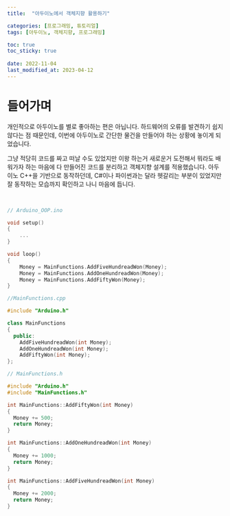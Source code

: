 ```yaml
---
title:  "아두이노에서 객체지향 활용하기"

categories: [프로그래밍, 튜토리얼]
tags: [아두이노, 객체지향, 프로그래밍]

toc: true
toc_sticky: true
 
date: 2022-11-04
last_modified_at: 2023-04-12
---
```


# **들어가며**

개인적으로 아두이노를 별로 좋아하는 편은 아닙니다. 하드웨어의 오류를 발견하기 쉽지 않다는 점 때문인데, 이번에 아두이노로 간단한 물건을 만들어야 하는 상황에 놓이게 되었습니다.

그냥 적당히 코드를 짜고 떠날 수도 있었지만 이왕 하는거 새로운거 도전해서 뭐라도 배워가자 하는 마음에 다 만들어진 코드를 분리하고 객체지향 설계를 적용했습니다. 아두이노 C++을 기반으로 동작하던데, C#이나 파이썬과는 달라 헷갈리는 부분이 있었지만 잘 동작하는 모습까지 확인하고 나니 마음에 듭니다.

<br>

```cpp
// Arduino_OOP.ino

void setup()
{
    ...
}

void loop()
{
    Money = MainFunctions.AddFiveHundreadWon(Money);
    Money = MainFunctions.AddOneHundreadWon(Money);
    Money = MainFunctions.AddFiftyWon(Money);
}
```

```cpp
//MainFunctions.cpp

#include "Arduino.h"

class MainFunctions
{
  public:
    AddFiveHundreadWon(int Money);
    AddOneHundreadWon(int Money);
    AddFiftyWon(int Money);
};
```

```cpp
// MainFunctions.h

#include "Arduino.h"
#include "MainFunctions.h"

int MainFunctions::AddFiftyWon(int Money)
{
  Money += 500;
  return Money;
}

int MainFunctions::AddOneHundreadWon(int Money)
{
  Money += 1000;
  return Money;
}

int MainFunctions::AddFiveHundreadWon(int Money)
{
  Money += 2000;
  return Money;
}
```
